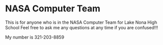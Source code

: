 # NASA Computer Team
This is for anyone who is in the NASA Computer Team for Lake Nona High School
Feel free to ask me any questions at any time if you are confused!!!

My number is 321-203-8859
